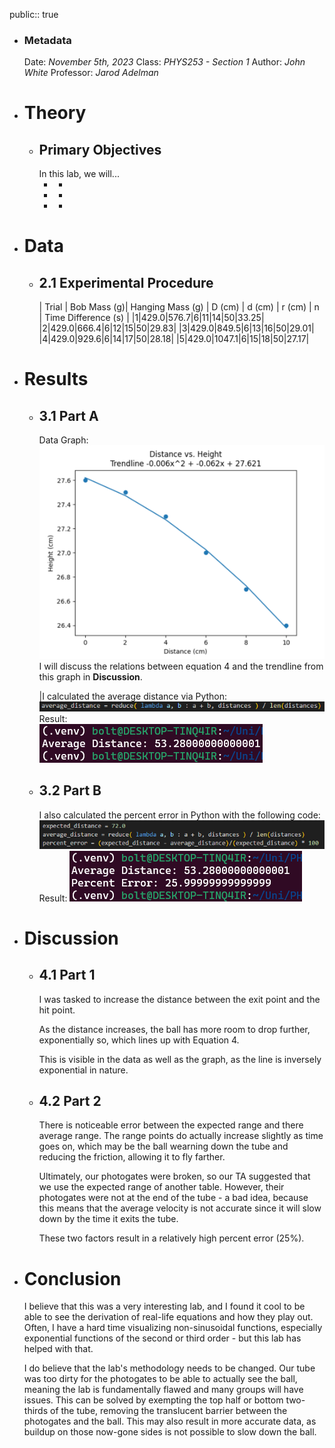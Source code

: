 public:: true

- ### Metadata
  Date: *November 5th, 2023*
  Class: *PHYS253 - Section 1*
  Author: *John White*
  Professor: *Jarod Adelman*
- # Theory
	- ## Primary Objectives
	  In this lab, we will...
	  * -
	  * -
	  * -
- # Data
	- ## 2.1 Experimental Procedure
	  | Trial | Bob Mass (g)| Hanging Mass (g) | D (cm) | d (cm) | r (cm) | n | Time Difference (s) |
	  |1|429.0|576.7|6|11|14|50|33.25|
	  |2|429.0|666.4|6|12|15|50|29.83|
	  |3|429.0|849.5|6|13|16|50|29.01|
	  |4|429.0|929.6|6|14|17|50|28.18|
	  |5|429.0|1047.1|6|15|18|50|27.17|
- # Results
	- ## 3.1 Part A
	  Data Graph:
	  ![image.png](../assets/image_1697513709867_0.png) 
	  I will discuss the relations between equation 4 and the trendline from this graph in **Discussion**.
	  
	  |I calculated the average distance via Python:
	  ![image.png](../assets/image_1697512344560_0.png)
	  Result:  
	  ![image.png](../assets/image_1697512031810_0.png)
	- ## 3.2 Part B
	  I also calculated the percent error in Python with the following code:
	  ![image.png](../assets/image_1697512335537_0.png)
	  Result: 
	  ![image.png](../assets/image_1697512318234_0.png)
- # Discussion
	- ## 4.1 Part 1
	  I was tasked to increase the distance between the exit point and the hit point.
	  
	  As the distance increases, the ball has more room to drop further, exponentially so, which lines up with Equation 4.
	  
	  This is visible in the data as well as the graph, as the line is inversely exponential in nature.
	- ## 4.2 Part 2
	  There is noticeable error between the expected range and there average range. The range points do actually increase slightly as time goes on, which may be the ball wearning down the tube and reducing the friction, allowing it to fly farther.
	  
	  Ultimately, our photogates were broken, so our TA suggested that we use the expected range of another table. However, their photogates were not at the end of the tube - a bad idea, because this means that the average velocity is not accurate since it will slow down by the time it exits the tube. 
	  
	  These two factors result in a relatively high percent error (25%).
- # Conclusion
  I believe that this was a very interesting lab, and I found it cool to be able to see the derivation of real-life equations and how they play out. Often, I have a hard time visualizing non-sinusoidal functions, especially exponential functions of the second or third order - but this lab has helped with that.
  
  I do believe that the lab's methodology needs to be changed. Our tube was too dirty for the photogates to be able to actually see the ball, meaning the lab is fundamentally flawed and many groups will have issues. This can be solved by exempting the top half or bottom two-thirds of the tube,  removing the translucent barrier between the photogates and the ball. This may also result in more accurate data, as buildup on those now-gone sides is not possible to slow down the ball.